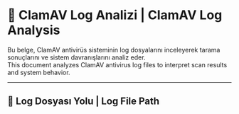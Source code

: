 # 📄 ClamAV Log Analizi | ClamAV Log Analysis

Bu belge, ClamAV antivirüs sisteminin log dosyalarını inceleyerek tarama sonuçlarını ve sistem davranışlarını analiz eder.  
This document analyzes ClamAV antivirus log files to interpret scan results and system behavior.

---

## 📁 Log Dosyası Yolu | Log File Path
